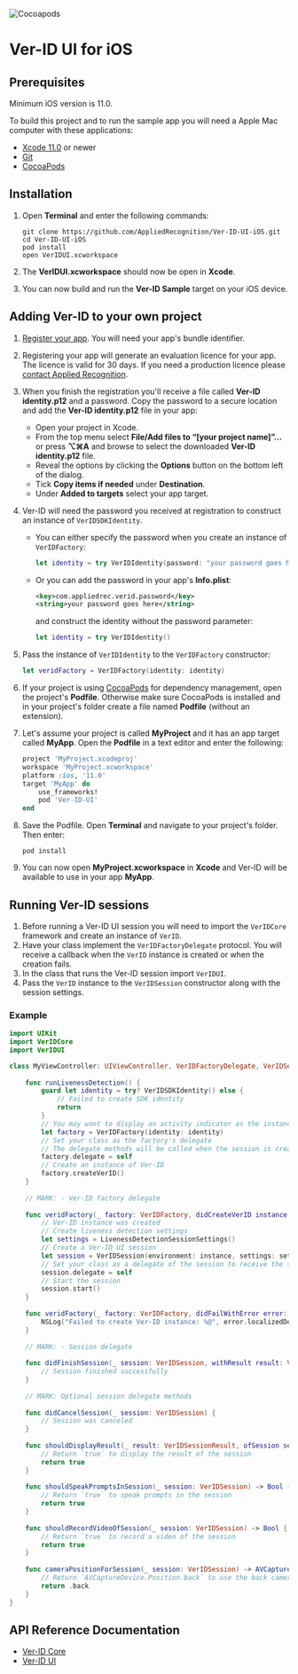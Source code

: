 ![Cocoapods](https://img.shields.io/cocoapods/v/Ver-ID-UI.svg)

# Ver-ID UI for iOS

## Prerequisites
Minimum iOS version is 11.0.

To build this project and to run the sample app you will need a Apple Mac computer with these applications:

- [Xcode 11.0](https://itunes.apple.com/us/app/xcode/id497799835) or newer
- [Git](https://git-scm.com)
- [CocoaPods](https://cocoapods.org)

## Installation

1. Open **Terminal** and enter the following commands:

	~~~shell
	git clone https://github.com/AppliedRecognition/Ver-ID-UI-iOS.git
	cd Ver-ID-UI-iOS
	pod install
	open VerIDUI.xcworkspace
	~~~

1. The **VerIDUI.xcworkspace** should now be open in **Xcode**.
1. You can now build and run the **Ver-ID Sample** target on your iOS device.

## Adding Ver-ID to your own project

1. [Register your app](https://dev.ver-id.com/licensing/). You will need your app's bundle identifier.
2. Registering your app will generate an evaluation licence for your app. The licence is valid for 30 days. If you need a production licence please [contact Applied Recognition](mailto:sales@appliedrec.com).
2. When you finish the registration you'll receive a file called **Ver-ID identity.p12** and a password. Copy the password to a secure location and add the **Ver-ID identity.p12** file in your app:    
    - Open your project in Xcode.
    - From the top menu select **File/Add files to “[your project name]”...** or press **⌥⌘A** and browse to select the downloaded **Ver-ID identity.p12** file.
    - Reveal the options by clicking the **Options** button on the bottom left of the dialog.
    - Tick **Copy items if needed** under **Destination**.
    - Under **Added to targets** select your app target.
8. Ver-ID will need the password you received at registration to construct an instance of `VerIDSDKIdentity`.    
    - You can either specify the password when you create an instance of `VerIDFactory`:

        ~~~swift
        let identity = try VerIDIdentity(password: "your password goes here")
        ~~~
    - Or you can add the password in your app's **Info.plist**:

        ~~~xml
        <key>com.appliedrec.verid.password</key>
        <string>your password goes here</string>
        ~~~
        
        and construct the identity without the password parameter:
        
        ~~~swift
        let identity = try VerIDIdentity()        
        ~~~
1. Pass the instance of `VerIDIdentity` to the `VerIDFactory` constructor:

    ~~~swift
    let veridFactory = VerIDFactory(identity: identity)
    ~~~
        
1. If your project is using [CocoaPods](https://cocoapods.org) for dependency management, open the project's **Podfile**. Otherwise make sure CocoaPods is installed and in your project's folder create a file named **Podfile** (without an extension).
1. Let's assume your project is called **MyProject** and it has an app target called **MyApp**. Open the **Podfile** in a text editor and enter the following:

	~~~ruby
	project 'MyProject.xcodeproj'
	workspace 'MyProject.xcworkspace'
	platform :ios, '11.0'
	target 'MyApp' do
		use_frameworks!
		pod 'Ver-ID-UI'
	end
	~~~
1. Save the Podfile. Open **Terminal** and navigate to your project's folder. Then enter:

	~~~shell
	pod install
	~~~
1. You can now open **MyProject.xcworkspace** in **Xcode** and Ver-ID will be available to use in your app **MyApp**.

## Running Ver-ID sessions
1. Before running a Ver-ID UI session you will need to import the `VerIDCore` framework and create an instance of `VerID`.
1. Have your class implement the `VerIDFactoryDelegate` protocol. You will receive a callback when the `VerID` instance is created or when the creation fails.
1. In the class that runs the Ver-ID session import `VerIDUI`.
1. Pass the `VerID` instance to the `VerIDSession` constructor along with the session settings.

### Example

~~~swift
import UIKit
import VerIDCore
import VerIDUI

class MyViewController: UIViewController, VerIDFactoryDelegate, VerIDSessionDelegate {
    
    func runLivenessDetection() {
        guard let identity = try? VerIDSDKIdentity() else {
            // Failed to create SDK identity
            return
        }
        // You may want to display an activity indicator as the instance creation may take up to a few seconds
        let factory = VerIDFactory(identity: identity)
        // Set your class as the factory's delegate
        // The delegate methods will be called when the session is created or if the creation fails
        factory.delegate = self
        // Create an instance of Ver-ID
        factory.createVerID()
    }
    
    // MARK: - Ver-ID factory delegate
    
    func veridFactory(_ factory: VerIDFactory, didCreateVerID instance: VerID) {
        // Ver-ID instance was created
        // Create liveness detection settings
        let settings = LivenessDetectionSessionSettings()
        // Create a Ver-ID UI session
        let session = VerIDSession(environment: instance, settings: settings)
        // Set your class as a delegate of the session to receive the session outcome
        session.delegate = self
        // Start the session
        session.start()
    }
    
    func veridFactory(_ factory: VerIDFactory, didFailWithError error: Error) {
        NSLog("Failed to create Ver-ID instance: %@", error.localizedDescription)
    }
    
    // MARK: - Session delegate
    
    func didFinishSession(_ session: VerIDSession, withResult result: VerIDSessionResult) {
        // Session finished successfully
    }
    
    // MARK: Optional session delegate methods
    
    func didCancelSession(_ session: VerIDSession) {
        // Session was canceled
    }
    
    func shouldDisplayResult(_ result: VerIDSessionResult, ofSession session: VerIDSession) -> Bool {
        // Return `true` to display the result of the session
        return true
    }
    
    func shouldSpeakPromptsInSession(_ session: VerIDSession) -> Bool {
        // Return `true` to speak prompts in the session
        return true
    }
    
    func shouldRecordVideoOfSession(_ session: VerIDSession) -> Bool {
        // Return `true` to record a video of the session
        return true
    }
    
    func cameraPositionForSession(_ session: VerIDSession) -> AVCaptureDevice.Position {
        // Return `AVCaptureDevice.Position.back` to use the back camera instead of the front (selfie) camera
        return .back
    }
}
~~~

## API Reference Documentation
- [Ver-ID Core](https://appliedrecognition.github.io/Ver-ID-Core-Apple)
- [Ver-ID UI](https://appliedrecognition.github.io/Ver-ID-UI-iOS)
